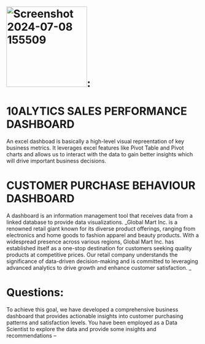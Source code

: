 # <img width="210" alt="Screenshot 2024-07-08 155509" src="https://github.com/halimotoye/Dashboarding-in-Excel/assets/172057907/65705fd0-3e10-44b3-a049-7b3343cca413">:

# 10ALYTICS SALES PERFORMANCE DASHBOARD
An excel dashboad is basically a high-level visual repreentation of key business metrics.
It leverages excel features like Pivot Table and Pivot charts and allows us to interact with the data to gain better insights which will drive important business decisions.
# CUSTOMER PURCHASE BEHAVIOUR DASHBOARD
A dashboard is an information management tool that receives data from a linked database to provide data visualizations.
_Global Mart Inc. is a renowned retail giant known for its diverse product offerings, ranging from electronics and home goods to fashion apparel and beauty products. With a widespread presence across various regions, Global Mart Inc. has established itself as a one-stop destination for customers seeking quality products at competitive prices. Our retail company understands the significance of data-driven decision-making and is committed to leveraging advanced analytics to drive growth and enhance customer satisfaction.
_
# Questions:
To achieve this goal, we have developed a comprehensive business dashboard that provides actionable insights into customer purchasing patterns and satisfaction levels. You have been employed as a Data Scientist to explore the data and provide some insights and recommendations –

